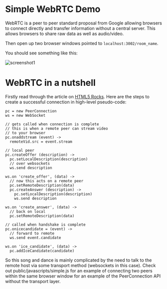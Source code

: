 # Simple WebRTC Demo

WebRTC is a peer to peer standard proposal from Google allowing browsers to connect directly and transfer information without a central server. This allows browsers to share raw data as well as audio/video.


Then open up two browser windows pointed to `localhost:3002/room_name`. 

You should see something like this: 

![screenshot1](https://www.customerly.io/dist/images/pages/live-chat-customer-support-software/Live_chat_software_video_call_customer_service.png)

# WebRTC in a nutshell

Firstly read through the article on [HTML5 Rocks](http://www.html5rocks.com/en/tutorials/webrtc/basics/). Here are the steps to create a successful connection in high-level pseudo-code:

    pc = new PeerConnection
    ws = new WebSocket

    // gets called when connection is complete
    // this is when a remote peer can stream video 
    // to your browser 
    pc.onaddstream (event) ->
      remoteVid.src = event.stream

    // local peer
    pc.createOffer (description) ->
      pc.setLocalDescription(description)
      // over websockets
      ws.send description

    ws.on 'create_offer', (data) ->
      // now this acts on a remote peer
      pc.setRemoteDescription(data)
      pc.createAnswer (description) ->
        pc.setLocalDescription(description)
        ws.send description

    ws.on 'create_answer', (data) ->
      // back on local 
      pc.setRemoteDescription(data)

    // called when handshake is complete
    pc.onicecandidate = (event) ->
      // forward to remote
      ws.send event.candidate

    ws.on 'ice_candidate', (data) ->
      pc.addIceCandidate(candidate)
    
So this song and dance is mainly complicated by the need to talk to the remote host via some transport method (websockets in this case). Check out public/javascripts/simple.js for an example of connecting two peers within the same browser window for an example of the PeerConnection API without the transport layer.

